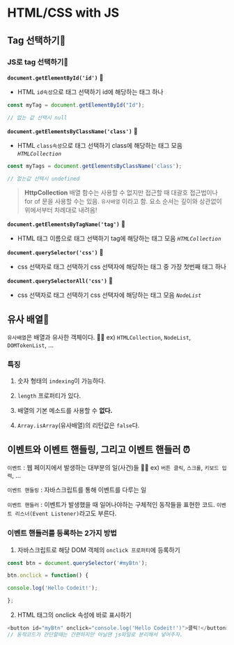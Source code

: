 # HTML/CSS with JS

## Tag 선택하기🚦
### JS로 tag 선택하기📍

**`document.getElementById('id')`** 🦊
- HTML `id속성`으로 태그 선택하기 id에 해당하는 태그 하나
```js
const myTag = document.getElementById("Id");

// 없는 값 선택시 null
```

**`document.getElementsByClassName('class')`**  🦊
- HTML `class속성`으로 태그 선택하기 class에 해당하는 태그 모음 *`HTMLCollection`*
```js
const myTags = document.getElementsByClassName('class');

// 없는값 선택시 undefined
```
>**HttpCollection**
>배열 함수는 사용할 수 없지만 접근할 때 대괄호 접근법이나 for of 문을 사용할 수는 있음. 
>`유사배열` 이라고 함.
>요소 순서는 깊이와 상관없이 위에서부터 차례대로 내려옴!



**`document.getElementsByTagName('tag')`** 🦊
- HTML 태그 이름으로 태그 선택하기 tag에 해당하는 태그 모음 *`HTMLCollection`*

**`document.querySelector('css')`** 🦊
- css 선택자로 태그 선택하기 css 선택자에 해당하는 태그 중 가장 첫번째 태그 하나

**`document.querySelectorAll('css')`** 🦊
- css 선택자로 태그 선택하기 css 선택자에 해당하는 태그 모음 *`NodeList`*


## 유사 배열🚏

`유사배열`은 배열과 유사한 객체이다. 🙋‍♂️ ex) `HTMLCollection`, `NodeList`, `DOMTokenList`, ...

### 특징

1. 숫자 형태의 `indexing`이 가능하다.

1. `length` 프로퍼티가 있다.

1. 배열의 기본 메소드를 사용할 수 **없다.**

1. `Array.isArray`(유사배열)의 리턴값은 `false`다.


## 이벤트와 이벤트 핸들링, 그리고 이벤트 핸들러 ⏰

`이벤트` : 웹 페이지에서 발생하는 대부분의 일(사건)들 🙋‍♂️ ex) `버튼 클릭`, `스크롤`, `키보드 입력`, ...

`이벤트 핸들링` : 자바스크립트를 통해 이벤트를 다루는 일

`이벤트 핸들러` : 이벤트가 발생했을 때 일어나야하는 구체적인 동작들을 표현한 코드. 
`이벤트 리스너(Event Listener)`라고도 부른다.

### 이벤트 핸들러를 등록하는 2가지 방법

1. 자바스크립트로 해당 DOM 객체의 `onclick 프로퍼티`에 등록하기
```js
const btn = document.querySelector('#myBtn');

btn.onclick = function() {

console.log('Hello Codeit!');

};
```
2. HTML 태그의 onclick 속성에 바로 표시하기
```js
<button id="myBtn" onclick="console.log('Hello Codeit!')">클릭!</button>
// 동작코드가 간단할때는 간편하지만 아닐땐 js파일로 분리해서 넣어주자.
```
